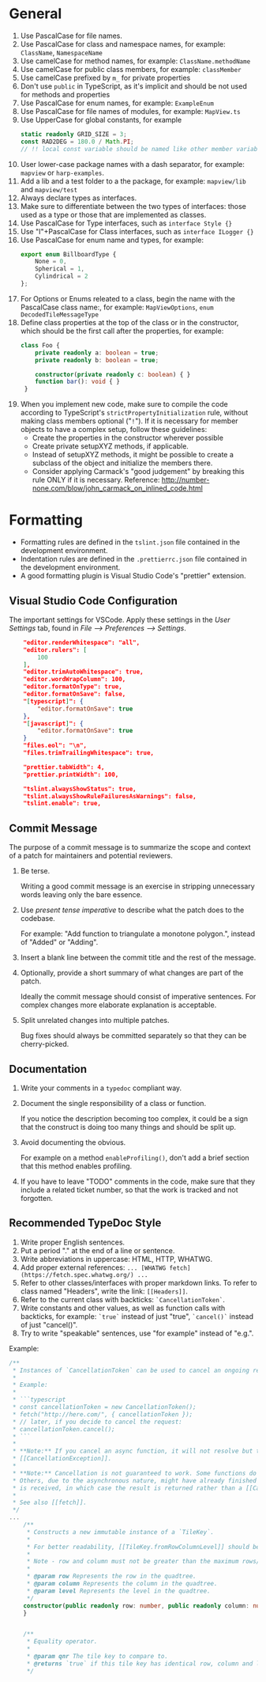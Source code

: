 # General

1. Use PascalCase for file names.
1. Use PascalCase for class and namespace names, for example: `ClassName`, `NamespaceName`
1. Use camelCase for method names, for example: `ClassName.methodName`
1. Use camelCase for public class members, for example: `classMember`
1. Use camelCase prefixed by `m_` for private properties
1. Don't use `public` in TypeScript, as it's implicit and should be not used for methods and properties
1. Use PascalCase for enum names, for example: `ExampleEnum`
1. Use PascalCase for file names of modules, for example: `MapView.ts`
1. Use UpperCase for global constants, for example
   ```typescript
   static readonly GRID_SIZE = 3;
   const RAD2DEG = 180.0 / Math.PI;
   // !! local const variable should be named like other member variables in camelCase
   ```
1. User lower-case package names with a dash separator, for example:  `mapview` or `harp-examples`.
1. Add a lib and a test folder to a the package, for example: `mapview/lib` and `mapview/test`
1. Always declare types as interfaces.
1. Make sure to differentiate between the two types of interfaces: those used as a type or those that are implemented as classes.
1. Use PascalCase for Type interfaces, such as `interface Style {}`
1. Use "I"+PascalCase for Class interfaces, such as `interface ILogger {}`
1. Use PascalCase for enum name and types, for example:
   ```typescript
   export enum BillboardType {
       None = 0,
       Spherical = 1,
       Cylindrical = 2
   };
   ```
1. For Options or Enums releated to a class, begin the name with the PascalCase class name:, for example: `MapViewOptions`, `enum DecodedTileMessageType`
1. Define class properties at the top of the class or in the constructor, which should be the first call after the properties, for example:
   ```typescript
   class Foo {
       private readonly a: boolean = true;
       private readonly b: boolean = true;

       constructor(private readonly c: boolean) { }
       function bar(): void { }
    }
   ```
1. When you implement new code, make sure to compile the code according to TypeScript's `strictPropertyInitialization` rule, without making class members optional ("`!`"). If it is necessary for member objects to have a complex setup, follow these guidelines:
   * Create the properties in the constructor wherever possible
   * Create private setupXYZ methods, if applicable.
   * Instead of setupXYZ methods, it might be possible to create a subclass of the object and initialize the members there.
   * Consider applying Carmack's "good judgement" by breaking this rule ONLY if it is necessary.
   Reference: http://number-none.com/blow/john_carmack_on_inlined_code.html

# Formatting

* Formatting rules are defined in the `tslint.json` file contained in the development environment.
* Indentation rules are defined in the `.prettierrc.json` file contained in the development environment.
* A good formatting plugin is Visual Studio Code's "prettier" extension.

## Visual Studio Code Configuration

The important settings for VSCode. Apply these settings in the *User Settings* tab, found in *File --> Preferences --> Settings*.

```json
    "editor.renderWhitespace": "all",
    "editor.rulers": [
        100
    ],
    "editor.trimAutoWhitespace": true,
    "editor.wordWrapColumn": 100,
    "editor.formatOnType": true,
    "editor.formatOnSave": false,
    "[typescript]": {
        "editor.formatOnSave": true
    },
    "[javascript]": {
        "editor.formatOnSave": true
    }
    "files.eol": "\n",
    "files.trimTrailingWhitespace": true,

    "prettier.tabWidth": 4,
    "prettier.printWidth": 100,

    "tslint.alwaysShowStatus": true,
    "tslint.alwaysShowRuleFailuresAsWarnings": false,
    "tslint.enable": true,
```

## Commit Message
The purpose of a commit message is to summarize the scope and context of a patch for maintainers and potential reviewers.

1. Be terse.

   Writing a good commit message is an exercise in stripping unnecessary words leaving only the bare essence.

1. Use *present tense imperative* to describe what the patch does to the codebase.

   For example: "Add function to triangulate a monotone polygon.", instead of "Added" or "Adding".

1. Insert a blank line between the commit title and the rest of the message.

1. Optionally, provide a short summary of what changes are part of the patch.

   Ideally the commit message should consist of imperative sentences. For complex changes more elaborate explanation is acceptable.

1. Split unrelated changes into multiple patches.

   Bug fixes should always be committed separately so that they can be cherry-picked.

## Documentation

1. Write your comments in a `typedoc` compliant way.

1. Document the single responsibility of a class or function.

   If you notice the description becoming too complex, it could be a sign that the construct is doing too many things and should be split up.

1. Avoid documenting the obvious.

   For example on a method `enableProfiling()`, don't add a brief section that this method enables profiling.

1. If you have to leave "TODO" comments in the code, make sure that they include a related ticket number, so that the work is tracked and not forgotten.

## Recommended TypeDoc Style

1. Write proper English sentences.
1. Put a period "." at the end of a line or sentence.
1. Write abbreviations in uppercase: HTML, HTTP, WHATWG.
1. Add proper external references: `... [WHATWG fetch](https://fetch.spec.whatwg.org/) ...`
1. Refer to other classes/interfaces with proper markdown links. To refer to class named "Headers", write the link: `[[Headers]]`.
1. Refer to the current class with backticks: `` `CancellationToken` ``.
1. Write constants and other values, as well as function calls with backticks, for example: `` `true` `` instead of just "true", `` `cancel()` `` instead of just "cancel()".
1. Try to write "speakable" sentences, use "for example" instead of "e.g.".

Example:

```typescript
/**
 * Instances of `CancellationToken` can be used to cancel an ongoing request.
 *
 * Example:
 *
 * ```typescript
 * const cancellationToken = new CancellationToken();
 * fetch("http://here.com/", { cancellationToken });
 * // later, if you decide to cancel the request:
 * cancellationToken.cancel();
 * ```
 *
 * **Note:** If you cancel an async function, it will not resolve but throw a
 * [[CancellationException]].
 *
 * **Note:** Cancellation is not guaranteed to work. Some functions do not support cancellation.
 * Others, due to the asynchronous nature, might have already finished by the time the cancellation
 * is received, in which case the result is returned rather than a [[CancellationException]].
 *
 * See also [[fetch]].
 */
...
    /**
     * Constructs a new immutable instance of a `TileKey`.
     *
     * For better readability, [[TileKey.fromRowColumnLevel]] should be preferred.
     *
     * Note - row and column must not be greater than the maximum rows/columns for the given level.
     *
     * @param row Represents the row in the quadtree.
     * @param column Represents the column in the quadtree.
     * @param level Represents the level in the quadtree.
     */
    constructor(public readonly row: number, public readonly column: number, public readonly level: number) {
    }


    /**
     * Equality operator.
     *
     * @param qnr The tile key to compare to.
     * @returns `true` if this tile key has identical row, column and level, `false` otherwise.
     */
```
